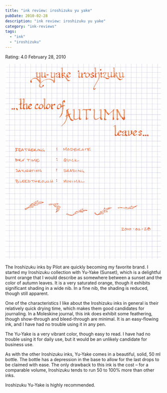 ```yaml
---
title: "ink review: iroshizuku yu yake"
pubDate: 2010-02-28
description: "ink review: iroshizuku yu yake"
category: "ink-reviews"
tags:
  - "ink"
  - "iroshizuku"
---
```


Rating: 4.0
February 28, 2010

![](yu-yake.jpg)

The Iroshizuku inks by Pilot are quickly becoming my favorite brand. I started my Iroshizuku collection with Yu-Yake (Sunset), which is a delightful burnt orange that I would describe as somewhere between a sunset and the color of autumn leaves. It is a very saturated orange, though it exhibits significant shading in a wide nib. In a fine nib, the shading is reduced, though still apparent.

One of the characteristics I like about the Iroshizuku inks in general is their relatively quick drying time, which makes them good candidates for journaling. In a Moleskine journal, this ink does exhibit some feathering, though show-through and bleed-through are minimal. It is an easy-flowing ink, and I have had no trouble using it in any pen.

The Yu-Yake is a very vibrant color, though easy to read. I have had no trouble using it for daily use, but it would be an unlikely candidate for business use.

As with the other Iroshizuku inks, Yu-Yake comes in a beautiful, solid, 50 ml bottle. The bottle has a depression in the base to allow for the last drops to be claimed with ease. The only drawback to this ink is the cost – for a comparable volume, Iroshizuku tends to run 50 to 100% more than other inks.

Iroshizuku Yu-Yake is highly recommended.
